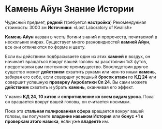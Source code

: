 # Камень Айун Знание Истории

Чудесный предмет, **редкий** (требуется **настройка**)
Рекомендуемая стоимость: 3000 зм
**Источники:** «Lost Laboratory of Kwalish»

**Камень Айун** назван в честь богини знаний и пророчеств, почитаемой в нескольких мирах. Существует много разновидностей **камней Айун**, все они отличаются по форме и цвету.

Если вы действием подбрасываете один из этих **камней** в воздух, он начинает вращаться вокруг вашей головы на расстоянии 1к3 футов, предоставляя вам постоянное преимущество. Впоследствии другое существо может **действием** схватить руками или чем-то иным **камень**, забирая его себе, если совершит успешный **бросок атаки** по **КД 24** или совершит успешную **проверку Акробатики Сл 24**. Вы сами можете **действием** схватить и убрать **камень**, оканчивая его эффект.

У камня **КД 24**, **10 хитов** и **сопротивление ко всем видам урона**. Пока он вращается вокруг вашей головы, он считается носимым.

Пока эта **стальная полированная сфера** вращается вокруг вашей головы, вы получаете **владение навыком История** или **бонус +1 к проверкам этого навыка**, если уже **владеете** им.